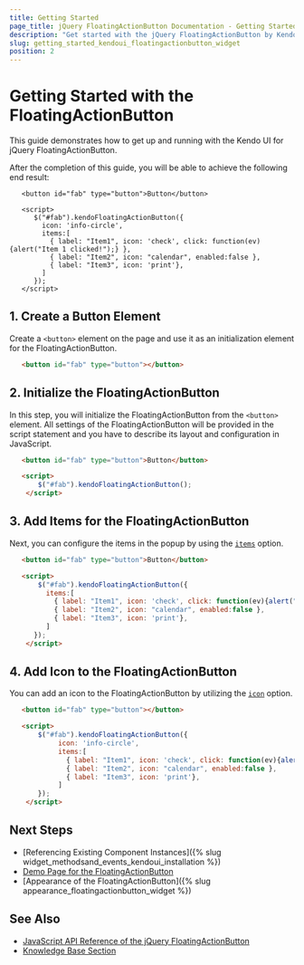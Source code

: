```yaml
---
title: Getting Started
page_title: jQuery FloatingActionButton Documentation - Getting Started with the FloatingActionButton
description: "Get started with the jQuery FloatingActionButton by Kendo UI and learn how to create, initialize, and enable the component."
slug: getting_started_kendoui_floatingactionbutton_widget
position: 2
---
```


# Getting Started with the FloatingActionButton

This guide demonstrates how to get up and running with the Kendo UI for jQuery FloatingActionButton.

After the completion of this guide, you will be able to achieve the following end result:

```dojo
   <button id="fab" type="button">Button</button>

   <script>
      $("#fab").kendoFloatingActionButton({
        icon: 'info-circle',
        items:[
          { label: "Item1", icon: 'check', click: function(ev){alert("Item 1 clicked!");} },
          { label: "Item2", icon: "calendar", enabled:false },
          { label: "Item3", icon: 'print'},
        ]
      }); 
   </script> 
```

## 1. Create a Button Element

Create a `<button>` element on the page and use it as an initialization element for the FloatingActionButton.

```html
   <button id="fab" type="button"></button>
```

## 2. Initialize the FloatingActionButton

In this step, you will initialize the FloatingActionButton from the `<button>` element. All settings of the FloatingActionButton will be provided in the script statement and you have to describe its layout and configuration in JavaScript.

```html
   <button id="fab" type="button">Button</button>

   <script>
       $("#fab").kendoFloatingActionButton(); 
    </script>
```

## 3. Add Items for the FloatingActionButton

Next, you can configure the items in the popup by using the [`items`](/api/javascript/ui/floatingactionbutton/configuration/items) option.

```html
   <button id="fab" type="button">Button</button>

   <script>
       $("#fab").kendoFloatingActionButton({         
         items:[
           { label: "Item1", icon: 'check', click: function(ev){alert("Item 1 clicked!");} },
           { label: "Item2", icon: "calendar", enabled:false },
           { label: "Item3", icon: 'print'},
         ]
      }); 
    </script> 
```

## 4. Add Icon to the FloatingActionButton

You can add an icon to the FloatingActionButton by utilizing the [`icon`](/api/javascript/ui/floatingactionbutton/configuration/icon) option.

```html
   <button id="fab" type="button"></button>

   <script>
       $("#fab").kendoFloatingActionButton({
            icon: 'info-circle',
            items:[
              { label: "Item1", icon: 'check', click: function(ev){alert("Item 1 clicked!");} },
              { label: "Item2", icon: "calendar", enabled:false },
              { label: "Item3", icon: 'print'},
            ]
       }); 
    </script> 
```

## Next Steps

* [Referencing Existing Component Instances]({% slug widget_methodsand_events_kendoui_installation %})
* [Demo Page for the FloatingActionButton](https://demos.telerik.com/kendo-ui/floatingactionbutton/index)
* [Appearance of the FloatingActionButton]({% slug appearance_floatingactionbutton_widget %})

## See Also

* [JavaScript API Reference of the jQuery FloatingActionButton](/api/javascript/ui/floatingactionbutton)
* [Knowledge Base Section](/knowledge-base)

<script>
  window.onload = function() {
    document.getElementsByClassName("btn-run")[0].click();
  }
</script>
